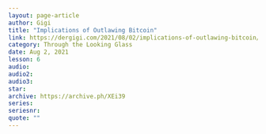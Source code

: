 ```yaml
---
layout: page-article
author: Gigi
title: "Implications of Outlawing Bitcoin"
link: https://dergigi.com/2021/08/02/implications-of-outlawing-bitcoin/
category: Through the Looking Glass
date: Aug 2, 2021
lesson: 6
audio: 
audio2: 
audio3: 
star: 
archive: https://archive.ph/XEi39
series: 
seriesnr: 
quote: ""
---
```


